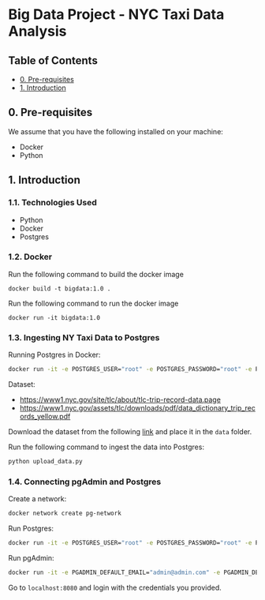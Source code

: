 # Big Data Project - NYC Taxi Data Analysis

## Table of Contents
- [0. Pre-requisites](#0-pre-requisites)
- [1. Introduction](#1-introduction)

## 0. Pre-requisites

We assume that you have the following installed on your machine:
- Docker
- Python

## 1. Introduction

### 1.1. Technologies Used

- Python
- Docker
- Postgres

### 1.2. Docker

Run the following command to build the docker image
```
docker build -t bigdata:1.0 .
```

Run the following command to run the docker image
```
docker run -it bigdata:1.0
```

### 1.3. Ingesting NY Taxi Data to Postgres

Running Postgres in Docker:
```bash
docker run -it -e POSTGRES_USER="root" -e POSTGRES_PASSWORD="root" -e POSTGRES_DB="ny_taxi" -v G:/School/Bigdata/Project/ny_taxi_postgres_data:/var/lib/postgresql/data -p 5432:5432 postgres:13
```

Dataset:
- https://www1.nyc.gov/site/tlc/about/tlc-trip-record-data.page
- https://www1.nyc.gov/assets/tlc/downloads/pdf/data_dictionary_trip_records_yellow.pdf

Download the dataset from the following [link](https://github.com/DataTalksClub/nyc-tlc-data/releases/download/yellow/yellow_tripdata_2021-01.csv.gz) and place it in the `data` folder.

Run the following command to ingest the data into Postgres:
```bash
python upload_data.py
```

### 1.4. Connecting pgAdmin and Postgres

Create a network:
```bash
docker network create pg-network
```

Run Postgres:
```bash
docker run -it -e POSTGRES_USER="root" -e POSTGRES_PASSWORD="root" -e POSTGRES_DB="ny_taxi" -v G:/School/Bigdata/Project/ny_taxi_postgres_data:/var/lib/postgresql/data -p 5432:5432 --network=pg-network --name pg-database postgres:13
```

Run pgAdmin:
```bash
docker run -it -e PGADMIN_DEFAULT_EMAIL="admin@admin.com" -e PGADMIN_DEFAULT_PASSWORD="root" -p 8080:80 --network=pg-network --name pgadmin-2 dpage/pgadmin4
```

Go to `localhost:8080` and login with the credentials you provided.